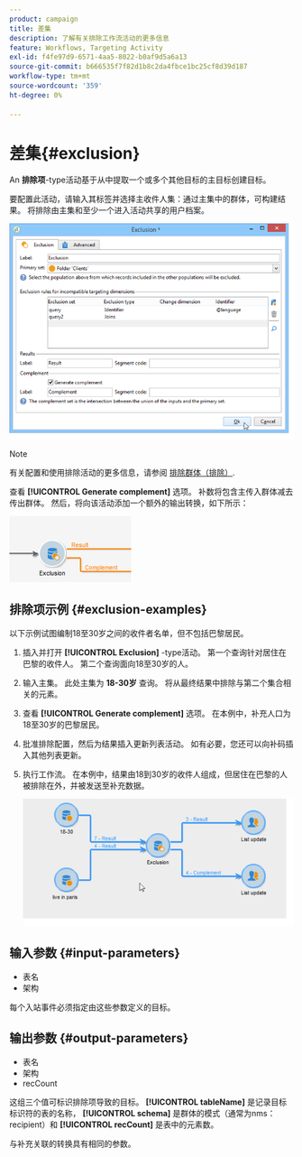 ```yaml
---
product: campaign
title: 差集
description: 了解有关排除工作流活动的更多信息
feature: Workflows, Targeting Activity
exl-id: f4fe97d9-6571-4aa5-8022-b0af9d5a6a13
source-git-commit: b666535f7f82d1b8c2da4fbce1bc25cf8d39d187
workflow-type: tm+mt
source-wordcount: '359'
ht-degree: 0%

---
```


# 差集{#exclusion}



An **排除项**-type活动基于从中提取一个或多个其他目标的主目标创建目标。

要配置此活动，请输入其标签并选择主收件人集：通过主集中的群体，可构建结果。 将排除由主集和至少一个进入活动共享的用户档案。

![](assets/s_user_segmentation_exclu.png)

>[!NOTE]
>
>有关配置和使用排除活动的更多信息，请参阅 [排除群体（排除）](targeting-data.md#excluding-a-population--exclusion-).

查看 **[!UICONTROL Generate complement]** 选项。 补数将包含主传入群体减去传出群体。 然后，将向该活动添加一个额外的输出转换，如下所示：

![](assets/s_user_segmentation_exclu_compl.png)

## 排除项示例 {#exclusion-examples}

以下示例试图编制18至30岁之间的收件者名单，但不包括巴黎居民。

1. 插入并打开 **[!UICONTROL Exclusion]** -type活动。 第一个查询针对居住在巴黎的收件人。 第二个查询面向18至30岁的人。
1. 输入主集。 此处主集为 **18-30岁** 查询。 将从最终结果中排除与第二个集合相关的元素。
1. 查看 **[!UICONTROL Generate complement]** 选项。 在本例中，补充人口为18至30岁的巴黎居民。
1. 批准排除配置，然后为结果插入更新列表活动。 如有必要，您还可以向补码插入其他列表更新。
1. 执行工作流。 在本例中，结果由18到30岁的收件人组成，但居住在巴黎的人被排除在外，并被发送至补充数据。

   ![](assets/exclusion_example.png)

## 输入参数 {#input-parameters}

* 表名
* 架构

每个入站事件必须指定由这些参数定义的目标。

## 输出参数 {#output-parameters}

* 表名
* 架构
* recCount

这组三个值可标识排除项导致的目标。 **[!UICONTROL tableName]** 是记录目标标识符的表的名称， **[!UICONTROL schema]** 是群体的模式（通常为nms：recipient）和 **[!UICONTROL recCount]** 是表中的元素数。

与补充关联的转换具有相同的参数。
